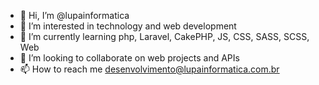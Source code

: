 - 👋 Hi, I’m @lupainformatica
- 👀 I’m interested in technology and web development
- 🌱 I’m currently learning php, Laravel, CakePHP, JS, CSS, SASS, SCSS, Web
- 💞️ I’m looking to collaborate on web projects and APIs
- 📫 How to reach me desenvolvimento@lupainformatica.com.br

<!---
lupainformatica/lupainformatica is a ✨ special ✨ repository because its `README.md` (this file) appears on your GitHub profile.
You can click the Preview link to take a look at your changes.
--->
